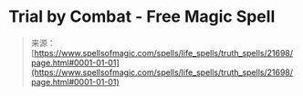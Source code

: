 <!--yml

category: 未分类

date: 2024-06-12 19:05:26

-->

# Trial by Combat - Free Magic Spell

> 来源：[https://www.spellsofmagic.com/spells/life_spells/truth_spells/21698/page.html#0001-01-01](https://www.spellsofmagic.com/spells/life_spells/truth_spells/21698/page.html#0001-01-01)

